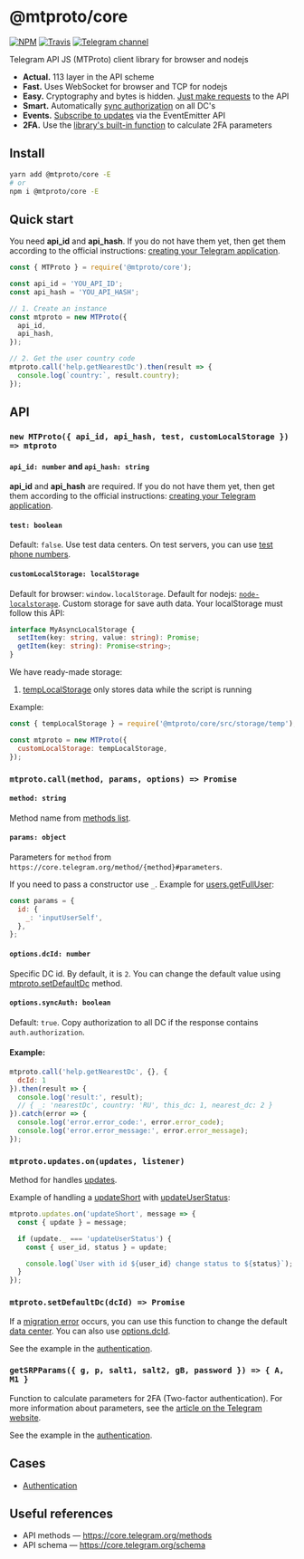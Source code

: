 # @mtproto/core

[![NPM](https://img.shields.io/npm/v/@mtproto/core.svg?style=flat-square)](https://www.npmjs.com/package/@mtproto/core)
[![Travis](https://img.shields.io/travis/com/alik0211/mtproto-core/master.svg?style=flat-square)](https://travis-ci.com/alik0211/mtproto-core)
[![Telegram channel](https://img.shields.io/badge/Telegram-channel-blue?style=flat-square&logo=telegram)](https://t.me/mtproto_core)

Telegram API JS (MTProto) client library for browser and nodejs

* **Actual.** 113 layer in the API scheme
* **Fast.** Uses WebSocket for browser and TCP for nodejs
* **Easy.** Cryptography and bytes is hidden. [Just make requests](#mtprotocallmethod-params-options--promise) to the API
* **Smart.** Automatically [sync authorization](#optionssyncauth-boolean) on all DC's
* **Events.** [Subscribe to updates](#mtprotoupdatesonupdates-listener) via the EventEmitter API
* **2FA.** Use the [library's built-in function](#getsrpparams-g-p-salt1-salt2-gb-password----a-m1-) to calculate 2FA parameters

## Install
```sh
yarn add @mtproto/core -E
# or
npm i @mtproto/core -E
```

## Quick start

You need **api_id** and **api_hash**. If you do not have them yet, then get them according to the official instructions: [creating your Telegram application](https://core.telegram.org/api/obtaining_api_id).

```js
const { MTProto } = require('@mtproto/core');

const api_id = 'YOU_API_ID';
const api_hash = 'YOU_API_HASH';

// 1. Create an instance
const mtproto = new MTProto({
  api_id,
  api_hash,
});

// 2. Get the user country code
mtproto.call('help.getNearestDc').then(result => {
  console.log(`country:`, result.country);
});
```

## API

### `new MTProto({ api_id, api_hash, test, customLocalStorage }) => mtproto`

#### `api_id: number` and `api_hash: string`
**api_id** and **api_hash** are required. If you do not have them yet, then get them according to the official instructions: [creating your Telegram application](https://core.telegram.org/api/obtaining_api_id).

#### `test: boolean`
Default: `false`. Use test data centers. On test servers, you can use [test phone numbers](https://core.telegram.org/api/auth#test-phone-numbers).

#### `customLocalStorage: localStorage`
Default for browser: `window.localStorage`. Default for nodejs: [`node-localstorage`](https://github.com/alik0211/mtproto-core/blob/master/src/storage/local/index.js). Custom storage for save auth data. Your localStorage must follow this API:
```ts
interface MyAsyncLocalStorage {
  setItem(key: string, value: string): Promise;
  getItem(key: string): Promise<string>;
}
```

We have ready-made storage:
1. [tempLocalStorage](https://github.com/alik0211/mtproto-core/blob/master/src/storage/temp/index.js) only stores data while the script is running

Example:
```js
const { tempLocalStorage } = require('@mtproto/core/src/storage/temp');

const mtproto = new MTProto({
  customLocalStorage: tempLocalStorage,
});
```

### `mtproto.call(method, params, options) => Promise`

#### `method: string`
Method name from [methods list](https://core.telegram.org/methods).

#### `params: object`
Parameters for `method` from `https://core.telegram.org/method/{method}#parameters`.

If you need to pass a constructor use `_`. Example for [users.getFullUser](https://core.telegram.org/method/users.getFullUser#parameters):
```js
const params = {
  id: {
    _: 'inputUserSelf',
  },
};
```

#### `options.dcId: number`
Specific DC id. By default, it is `2`. You can change the default value using [mtproto.setDefaultDc](#mtprotosetdefaultdcdcid) method.

#### `options.syncAuth: boolean`
Default: `true`. Copy authorization to all DC if the response contains `auth.authorization`.

#### Example:
```js
mtproto.call('help.getNearestDc', {}, {
  dcId: 1
}).then(result => {
  console.log('result:', result);
  // { _: 'nearestDc', country: 'RU', this_dc: 1, nearest_dc: 2 }
}).catch(error => {
  console.log('error.error_code:', error.error_code);
  console.log('error.error_message:', error.error_message);
});
```

### `mtproto.updates.on(updates, listener)`
Method for handles [updates](https://core.telegram.org/type/Updates).

Example of handling a [updateShort](https://core.telegram.org/constructor/updateShort) with [updateUserStatus](https://core.telegram.org/constructor/updateUserStatus):
```js
mtproto.updates.on('updateShort', message => {
  const { update } = message;

  if (update._ === 'updateUserStatus') {
    const { user_id, status } = update;

    console.log(`User with id ${user_id} change status to ${status}`);
  }
});
```

### `mtproto.setDefaultDc(dcId) => Promise`
If a [migration error](https://core.telegram.org/api/errors#303-see-other) occurs, you can use this function to change the default [data center](https://core.telegram.org/api/datacenter). You can also use [options.dcId](#optionsdcid-number).

See the example in the [authentication](docs/authentication.md).

### `getSRPParams({ g, p, salt1, salt2, gB, password }) => { A, M1 }`

Function to calculate parameters for 2FA (Two-factor authentication). For more information about parameters, see the [article on the Telegram website](https://core.telegram.org/api/srp).

See the example in the [authentication](docs/authentication.md).

## Cases

- [Authentication](docs/authentication.md)

## Useful references

- API methods — https://core.telegram.org/methods
- API schema — https://core.telegram.org/schema
